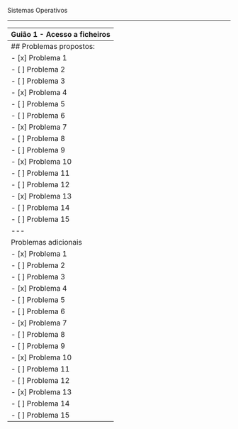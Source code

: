 Sistemas Operativos


---------------------------------
| Guião 1 - Acesso a ficheiros  |
|---                            |
| ## Problemas propostos:       |
| - [x] Problema 1              |
| - [ ] Problema 2              |
| - [ ] Problema 3              |
| - [x] Problema 4              |
| - [ ] Problema 5              |
| - [ ] Problema 6              |
| - [x] Problema 7              |
| - [ ] Problema 8              |
| - [ ] Problema 9              |
| - [x] Problema 10             |
| - [ ] Problema 11             |
| - [ ] Problema 12             |
| - [x] Problema 13             |
| - [ ] Problema 14             |
| - [ ] Problema 15             |
|---                            |
| Problemas adicionais
| - [x] Problema 1
| - [ ] Problema 2
| - [ ] Problema 3
| - [x] Problema 4
| - [ ] Problema 5
| - [ ] Problema 6
| - [x] Problema 7
| - [ ] Problema 8
| - [ ] Problema 9
| - [x] Problema 10
| - [ ] Problema 11
| - [ ] Problema 12
| - [x] Problema 13
| - [ ] Problema 14
| - [ ] Problema 15
